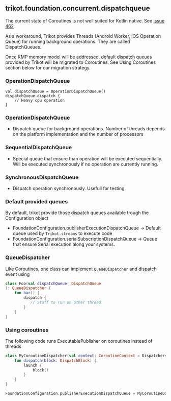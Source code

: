 ## trikot.foundation.concurrent.dispatchqueue
The current state of Coroutines is not well suited for Kotlin native. See [issue 462](https://github.com/Kotlin/kotlinx.coroutines/issues/462)

As a workaround, Trikot provides Threads (Android Worker, iOS Operation Queue) for running background operations. They are called DispatchQueues.

Once KMP memory model will be addressed, default dispatch queues provided by Trikot will be migrated to Coroutines. See Using Coroutines section below for our migration strategy.

### OperationDispatchQueue
```
val dispatchQueue = OperationDispatchQueue()
dispatchQueue.dispatch {
	// Heavy cpu operation
}
```

### OperationDispatchQueue
- Dispatch queue for background operations. Number of threads depends on the platform implementation and the number of processors

### SequentialDispatchQueue
- Special queue that ensure than operation will be executed sequentially. Will be executed synchronously if no operation are currently running.

### SynchronousDispatchQueue
- Dispatch operation synchronously. Usefull for testing.

### Default provided queues
By default, trikot provide those dispatch queues available trough the Configuration object
* FoundationConfiguration.publisherExecutionDispatchQueue -> Default queue used by `Trikot.streams` to execute code
* FoundationConfiguration.serialSubscriptionDispatchQueue -> Queue that ensure Serial execution along your systems.

### QueueDispatcher
Like Coroutines, one class can implement `QueueDispatcher` and dispatch event using
```kotlin
class Foo(val dispatchQueue: DispatchQueue
): QueueDispatcher {
	fun bar() {
		dispatch {
		   // Stuff to run on other thread
		}
	}
}
```

### Using coroutines
The following code runs ExecutablePublisher on coroutines instead of threads

```kotlin
class MyCoroutineDispatcher(val context: CoroutineContext = Dispatchers.unconfined): DispatchQueue, CoroutineScope {
	fun dispatch(block: DispatchBlock) {
		launch {
			block()
		}
	}
}

FoundationConfiguration.publisherExecutionDispatchQueue = MyCoroutineDispatcher()

```

